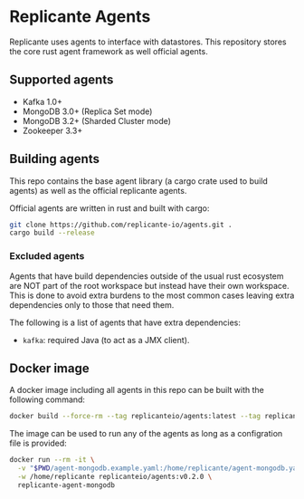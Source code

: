 # Replicante Agents
Replicante uses agents to interface with datastores.
This repository stores the core rust agent framework as well official agents.


## Supported agents

  * Kafka 1.0+
  * MongoDB 3.0+ (Replica Set mode)
  * MongoDB 3.2+ (Sharded Cluster mode)
  * Zookeeper 3.3+


## Building agents
This repo contains the base agent library (a cargo crate used to build agents)
as well as the official replicante agents.

Official agents are written in rust and built with cargo:
```bash
git clone https://github.com/replicante-io/agents.git .
cargo build --release
```

### Excluded agents
Agents that have build dependencies outside of the usual rust ecosystem are NOT part of the root
workspace but instead have their own workspace.
This is done to avoid extra burdens to the most common cases leaving extra dependencies only to
those that need them.

The following is a list of agents that have extra dependencies:

  * `kafka`: required Java (to act as a JMX client).


## Docker image
A docker image including all agents in this repo can be built with the following command:
```bash
docker build --force-rm --tag replicanteio/agents:latest --tag replicanteio/agents:v$VERSION .
```

The image can be used to run any of the agents as long as a configration file is provided:
```bash
docker run --rm -it \
  -v "$PWD/agent-mongodb.example.yaml:/home/replicante/agent-mongodb.yaml" \
  -w /home/replicante replicanteio/agents:v0.2.0 \
  replicante-agent-mongodb
```
